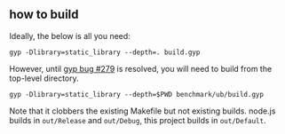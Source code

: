 ## how to build

Ideally, the below is all you need:

    gyp -Dlibrary=static_library --depth=. build.gyp

However, until [gyp bug #279](http://code.google.com/p/gyp/issues/detail?id=279)
is resolved, you will need to build from the top-level directory.

    gyp -Dlibrary=static_library --depth=$PWD benchmark/ub/build.gyp

Note that it clobbers the existing Makefile but not existing builds. node.js
builds in `out/Release` and `out/Debug`, this project builds in `out/Default`.
